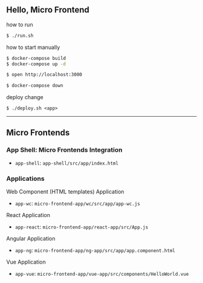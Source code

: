 Hello, Micro Frontend
--------

how to run

```sh
$ ./run.sh
```

how to start manually

```sh
$ docker-compose build
$ docker-compose up -d

$ open http://localhost:3000

$ docker-compose down
```

deploy change

```
$ ./deploy.sh <app>
```

-------

## Micro Frontends

### App Shell: Micro Frontends Integration
- `app-shell`: `app-shell/src/app/index.html`

### Applications
Web Component (HTML templates) Application
- `app-wc`: `micro-frontend-app/wc/src/app/app-wc.js`

React Application
- `app-react`: `micro-frontend-app/react-app/src/App.js`

Angular Application
- `app-ng`: `micro-frontend-app/ng-app/src/app/app.component.html`

Vue Application
- `app-vue`: `micro-frontend-app/vue-app/src/components/HelloWorld.vue`
